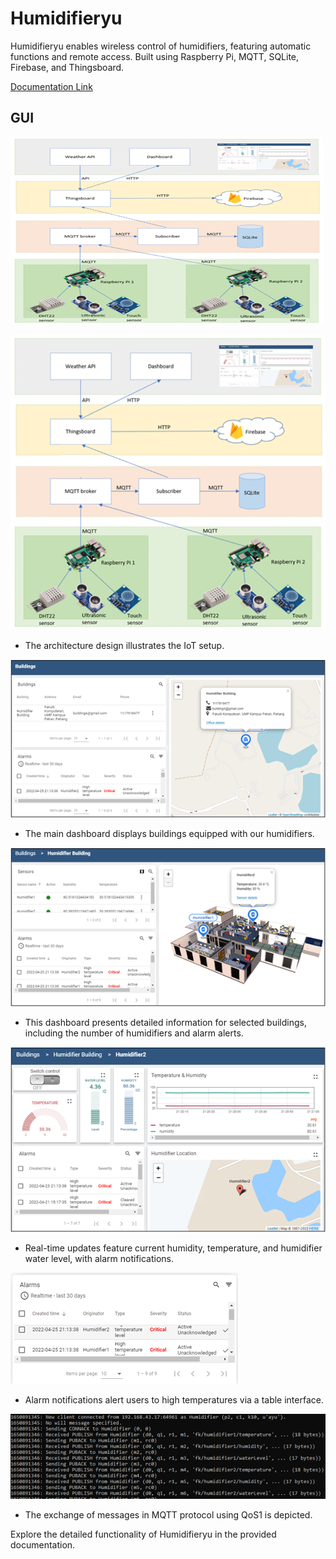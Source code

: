 # Humidifieryu

Humidifieryu enables wireless control of humidifiers, featuring automatic functions and remote access. Built using Raspberry Pi, MQTT, SQLite, Firebase, and Thingsboard.

[Documentation Link](https://docs.google.com/document/d/1o80Cyym8PGqP5UMkiQmYfeYMJnGSAGMQC05QYpLXVwM/edit?usp=sharing)

## GUI

<img src="images/readMe/architecture.png" alt="IoT Architecture Design" width="500" height="300">

![IoT Architecture Design](images/readMe/architecture.png)

- The architecture design illustrates the IoT setup.

![Main Dashboard](images/readMe/mainDashboard.png)

- The main dashboard displays buildings equipped with our humidifiers.

![Building Dashboard](images/readMe/dashboardBuilding.png)

- This dashboard presents detailed information for selected buildings, including the number of humidifiers and alarm alerts.

![Real-time Updates](images/readMe/dashboardHumidifier2.png)

- Real-time updates feature current humidity, temperature, and humidifier water level, with alarm notifications.

![Alarm Notifications](images/readMe/Alarm.png)

- Alarm notifications alert users to high temperatures via a table interface.

![MQTT Broker Terminal](images/readMe/terminalMQTTBroker.png)

- The exchange of messages in MQTT protocol using QoS1 is depicted.

Explore the detailed functionality of Humidifieryu in the provided documentation.
